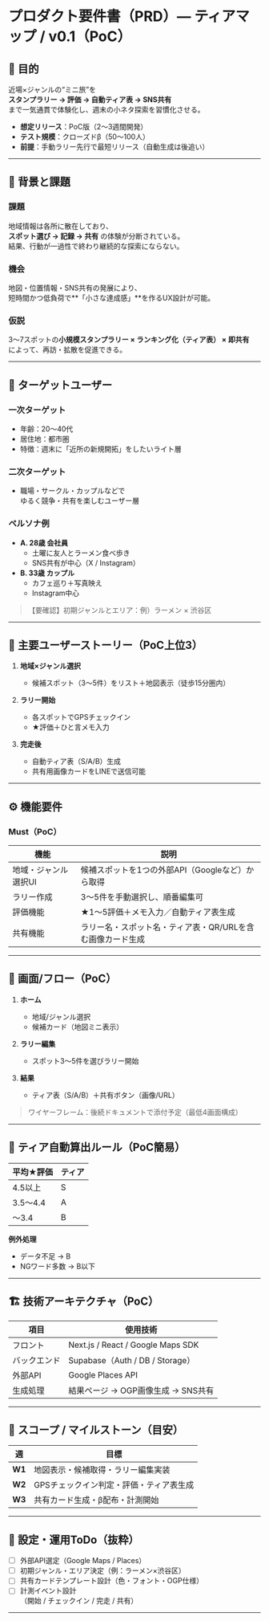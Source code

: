 # プロダクト要件書（PRD）— ティアマップ / v0.1（PoC）

## 🎯 目的
近場×ジャンルの“ミニ旅”を  
**スタンプラリー → 評価 → 自動ティア表 → SNS共有**  
まで一気通貫で体験化し、週末の小ネタ探索を習慣化させる。

- **想定リリース**：PoC版（2〜3週間開発）
- **テスト規模**：クローズドβ（50〜100人）
- **前提**：手動ラリー先行で最短リリース（自動生成は後追い）

---

## 🧩 背景と課題
### 課題
地域情報は各所に散在しており、  
**スポット選び → 記録 → 共有** の体験が分断されている。  
結果、行動が一過性で終わり継続的な探索にならない。

### 機会
地図・位置情報・SNS共有の発展により、  
短時間かつ低負荷で**「小さな達成感」**を作るUX設計が可能。

### 仮説
3〜7スポットの**小規模スタンプラリー × ランキング化（ティア表） × 即共有**  
によって、再訪・拡散を促進できる。

---

## 👥 ターゲットユーザー
### 一次ターゲット
- 年齢：20〜40代
- 居住地：都市圏
- 特徴：週末に「近所の新規開拓」をしたいライト層

### 二次ターゲット
- 職場・サークル・カップルなどで  
  ゆるく競争・共有を楽しむユーザー層

### ペルソナ例
- **A. 28歳 会社員**
  - 土曜に友人とラーメン食べ歩き
  - SNS共有が中心（X / Instagram）
- **B. 33歳 カップル**
  - カフェ巡り＋写真映え
  - Instagram中心

> 【要確認】初期ジャンルとエリア：例）ラーメン × 渋谷区

---

## 🌟 主要ユーザーストーリー（PoC上位3）

1. **地域×ジャンル選択**
   - 候補スポット（3〜5件）をリスト＋地図表示（徒歩15分圏内）

2. **ラリー開始**
   - 各スポットでGPSチェックイン  
   - ★評価＋ひと言メモ入力

3. **完走後**
   - 自動ティア表（S/A/B）生成  
   - 共有用画像カードをLINEで送信可能

---

## ⚙️ 機能要件

### Must（PoC）

| 機能 | 説明 |
|------|------|
| 地域・ジャンル選択UI | 候補スポットを1つの外部API（Googleなど）から取得 |
| ラリー作成 | 3〜5件を手動選択し、順番編集可 |
| 評価機能 | ★1〜5評価＋メモ入力／自動ティア表生成 |
| 共有機能 | ラリー名・スポット名・ティア表・QR/URLを含む画像カード生成 |

---

## 🧭 画面/フロー（PoC）

1. **ホーム**
   - 地域/ジャンル選択  
   - 候補カード（地図ミニ表示）

2. **ラリー編集**
   - スポット3〜5件を選びラリー開始

3. **結果**
   - ティア表（S/A/B）＋共有ボタン（画像/URL）

> ワイヤーフレーム：後続ドキュメントで添付予定（最低4画面構成）

---

## 🧮 ティア自動算出ルール（PoC簡易）

| 平均★評価 | ティア |
|------------|--------|
| 4.5以上 | S |
| 3.5〜4.4 | A |
| 〜3.4 | B |

**例外処理**
- データ不足 → B
- NGワード多数 → B以下

---

## 🏗️ 技術アーキテクチャ（PoC）

| 項目 | 使用技術 |
|------|------------|
| フロント | Next.js / React / Google Maps SDK |
| バックエンド | Supabase（Auth / DB / Storage） |
| 外部API | Google Places API |
| 生成処理 | 結果ページ → OGP画像生成 → SNS共有 |

---

## 📆 スコープ / マイルストーン（目安）

| 週 | 目標 |
|----|------|
| **W1** | 地図表示・候補取得・ラリー編集実装 |
| **W2** | GPSチェックイン判定・評価・ティア表生成 |
| **W3** | 共有カード生成・β配布・計測開始 |

---

## 🧾 設定・運用ToDo（抜粋）

- [ ] 外部API選定（Google Maps / Places）
- [ ] 初期ジャンル・エリア決定（例：ラーメン×渋谷区）
- [ ] 共有カードテンプレート設計（色・フォント・OGP仕様）
- [ ] 計測イベント設計  
  （開始 / チェックイン / 完走 / 共有）

---


